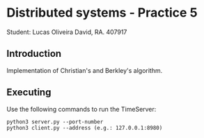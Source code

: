 # Distributed systems - Practice 5

Student: Lucas Oliveira David, RA. 407917

## Introduction
Implementation of Christian's and Berkley's algorithm. 

## Executing
Use the following commands to run the TimeServer:
```shell
python3 server.py --port-number
python3 client.py --address (e.g.: 127.0.0.1:8980)
```

